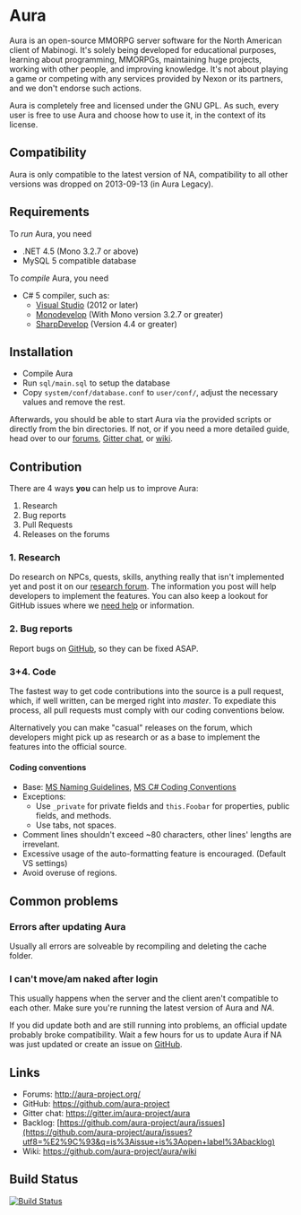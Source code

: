 Aura
==============================

Aura is an open-source MMORPG server software for the North American client of Mabinogi.
It's solely being developed for educational purposes, learning about programming, MMORPGs,
maintaining huge projects, working with other people, and improving knowledge.
It's not about playing a game or competing with any services provided by
Nexon or its partners, and we don't endorse such actions.

Aura is completely free and licensed under the GNU GPL.
As such, every user is free to use Aura and choose how to use it,
in the context of its license.

Compatibility
------------------------------
Aura is only compatible to the latest version of NA,
compatibility to all other versions was dropped on
2013-09-13 (in Aura Legacy).

Requirements
------------------------------
To *run* Aura, you need
* .NET 4.5 (Mono 3.2.7 or above)
* MySQL 5 compatible database

To *compile* Aura, you need
* C# 5 compiler, such as:
  * [Visual Studio](http://www.visualstudio.com/en-us/products/visual-studio-express-vs.aspx) (2012 or later)
  * [Monodevelop](http://monodevelop.com/) (With Mono version 3.2.7 or greater)
  * [SharpDevelop](http://www.icsharpcode.net/OpenSource/SD/) (Version 4.4 or greater)

Installation
------------------------------
* Compile Aura
* Run `sql/main.sql` to setup the database
* Copy `system/conf/database.conf` to `user/conf/`,
  adjust the necessary values and remove the rest.

Afterwards, you should be able to start Aura via the provided scripts or
directly from the bin directories. If not, or if you need a more detailed guide,
head over to our [forums](http://aura-project.org/forum/), [Gitter chat](https://gitter.im/aura-project/aura), or [wiki](https://github.com/aura-project/aura/wiki).

Contribution
------------------------------
There are 4 ways **you** can help us to improve Aura:

1. Research
2. Bug reports
3. Pull Requests
4. Releases on the forums

### 1. Research
Do research on NPCs, quests, skills, anything really that isn't implemented yet and
post it on our [research forum](http://aura-project.org/forum/forum/36-research/).
The information you post will help developers to implement the features. 
You can also keep a lookout for GitHub issues where we
[need help](https://github.com/aura-project/aura/issues?q=is%3Aissue+is%3Aopen+label%3A%22help+wanted%22)
or information.

### 2. Bug reports
Report bugs on [GitHub](https://github.com/aura-project/aura/issues), so they can be fixed ASAP.

### 3+4. Code
The fastest way to get code contributions into the source is a pull request, which,
if well written, can be merged right into *master*. To expediate this process, 
all pull requests must comply with our coding conventions below.

Alternatively you can make "casual" releases on the forum, which developers might pick up
as research or as a base to implement the features into the official source.

#### Coding conventions
* Base: [MS Naming Guidelines](http://msdn.microsoft.com/en-us/library/xzf533w0%28v=vs.71%29.aspx), [MS C# Coding Conventions](http://msdn.microsoft.com/en-us/library/ff926074.aspx)
* Exceptions:
  * Use `_private` for private fields and `this.Foobar` for properties, public fields, and methods.
  * Use tabs, not spaces.
* Comment lines shouldn't exceed ~80 characters, other lines' lengths are irrevelant.
* Excessive usage of the auto-formatting feature is encouraged. (Default VS settings)
* Avoid overuse of regions.

Common problems
------------------------------

### Errors after updating Aura
Usually all errors are solveable by recompiling and deleting the cache folder.

### I can't move/am naked after login
This usually happens when the server and the client aren't compatible to
each other. Make sure you're running the latest version of Aura and *NA*.

If you did update both and are still running into problems, an official update
probably broke compatibility. Wait a few hours for us to update Aura
if NA was just updated or create an issue on [GitHub](https://github.com/aura-project/aura/issues).

Links
------------------------------
* Forums: http://aura-project.org/
* GitHub: https://github.com/aura-project
* Gitter chat: https://gitter.im/aura-project/aura
* Backlog: [https://github.com/aura-project/aura/issues](https://github.com/aura-project/aura/issues?utf8=%E2%9C%93&q=is%3Aissue+is%3Aopen+label%3Abacklog)
* Wiki: https://github.com/aura-project/aura/wiki

Build Status
------------------------------
[![Build Status](https://travis-ci.org/aura-project/aura.png?branch=master)](https://travis-ci.org/aura-project/aura)
